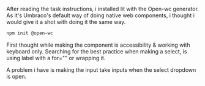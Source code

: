 After reading the task instructions, i installed lit with the Open-wc generator.
As it's Umbraco's default way of doing native web components, i thought i would give it a shot with doing it the same way.

```sh
npm init @open-wc
```

First thought while making the component is accessibility & working with keyboard only. Searching for the best practice when making a select, is using label with a for="" or wrapping it.

A problem i have is making the input take inputs when the select dropdown is open.
